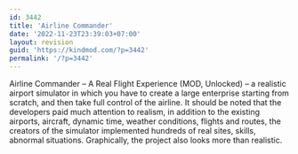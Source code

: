 ```yaml
---
id: 3442
title: 'Airline Commander'
date: '2022-11-23T23:39:03+07:00'
layout: revision
guid: 'https://kindmod.com/?p=3442'
permalink: '/?p=3442'
---
```


Airline Commander – A Real Flight Experience (MOD, Unlocked) – a realistic airport simulator in which you have to create a large enterprise starting from scratch, and then take full control of the airline. It should be noted that the developers paid much attention to realism, in addition to the existing airports, aircraft, dynamic time, weather conditions, flights and routes, the creators of the simulator implemented hundreds of real sites, skills, abnormal situations. Graphically, the project also looks more than realistic.